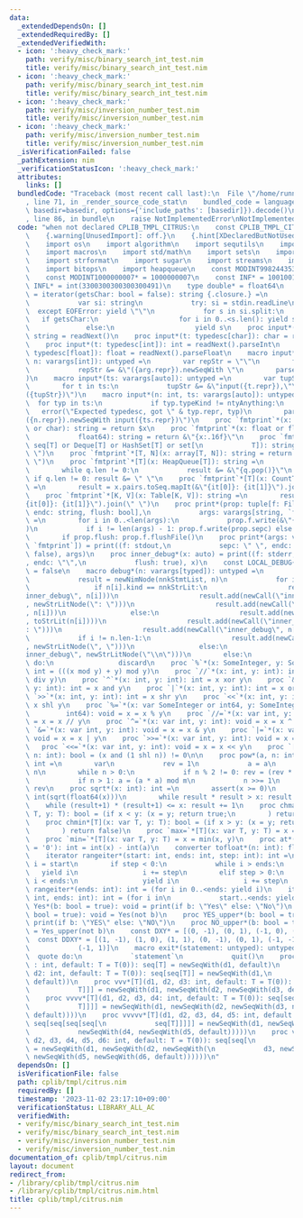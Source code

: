 ```yaml
---
data:
  _extendedDependsOn: []
  _extendedRequiredBy: []
  _extendedVerifiedWith:
  - icon: ':heavy_check_mark:'
    path: verify/misc/binary_search_int_test.nim
    title: verify/misc/binary_search_int_test.nim
  - icon: ':heavy_check_mark:'
    path: verify/misc/binary_search_int_test.nim
    title: verify/misc/binary_search_int_test.nim
  - icon: ':heavy_check_mark:'
    path: verify/misc/inversion_number_test.nim
    title: verify/misc/inversion_number_test.nim
  - icon: ':heavy_check_mark:'
    path: verify/misc/inversion_number_test.nim
    title: verify/misc/inversion_number_test.nim
  _isVerificationFailed: false
  _pathExtension: nim
  _verificationStatusIcon: ':heavy_check_mark:'
  attributes:
    links: []
  bundledCode: "Traceback (most recent call last):\n  File \"/home/runner/.local/lib/python3.10/site-packages/onlinejudge_verify/documentation/build.py\"\
    , line 71, in _render_source_code_stat\n    bundled_code = language.bundle(stat.path,\
    \ basedir=basedir, options={'include_paths': [basedir]}).decode()\n  File \"/home/runner/.local/lib/python3.10/site-packages/onlinejudge_verify/languages/nim.py\"\
    , line 86, in bundle\n    raise NotImplementedError\nNotImplementedError\n"
  code: "when not declared CPLIB_TMPL_CITRUS:\n    const CPLIB_TMPL_CITRUS* = 1\n\
    \    {.warning[UnusedImport]: off.}\n    {.hint[XDeclaredButNotUsed]: off.}\n\
    \    import os\n    import algorithm\n    import sequtils\n    import tables\n\
    \    import macros\n    import std/math\n    import sets\n    import strutils\n\
    \    import strformat\n    import sugar\n    import streams\n    import deques\n\
    \    import bitops\n    import heapqueue\n    const MODINT998244353* = 998244353\n\
    \    const MODINT1000000007* = 1000000007\n    const INF* = 100100111\n    const\
    \ INFL* = int(3300300300300300491)\n    type double* = float64\n    let readNext\
    \ = iterator(getsChar: bool = false): string {.closure.} =\n        while true:\n\
    \            var si: string\n            try: si = stdin.readLine\n          \
    \  except EOFError: yield \"\"\n            for s in si.split:\n             \
    \   if getsChar:\n                    for i in 0..<s.len(): yield s[i..i]\n  \
    \              else:\n                    yield s\n    proc input*(t: typedesc[string]):\
    \ string = readNext()\n    proc input*(t: typedesc[char]): char = readNext(true)[0]\n\
    \    proc input*(t: typedesc[int]): int = readNext().parseInt\n    proc input*(t:\
    \ typedesc[float]): float = readNext().parseFloat\n    macro input*(t: typedesc,\
    \ n: varargs[int]): untyped =\n        var repStr = \"\"\n        for arg in n:\n\
    \            repStr &= &\"({arg.repr}).newSeqWith \"\n        parseExpr(&\"{repStr}input({t})\"\
    )\n    macro input*(ts: varargs[auto]): untyped =\n        var tupStr = \"\"\n\
    \        for t in ts:\n            tupStr &= &\"input({t.repr}),\"\n        parseExpr(&\"\
    ({tupStr})\")\n    macro input*(n: int, ts: varargs[auto]): untyped =\n      \
    \  for typ in ts:\n            if typ.typeKind != ntyAnything:\n             \
    \   error(\"Expected typedesc, got \" & typ.repr, typ)\n        parseExpr(&\"\
    ({n.repr}).newSeqWith input({ts.repr})\")\n    proc `fmtprint`*(x: int or string\
    \ or char): string = return $x\n    proc `fmtprint`*(x: float or float32 or\n\
    \            float64): string = return &\"{x:.16f}\"\n    proc `fmtprint`*[T](x:\
    \ seq[T] or Deque[T] or HashSet[T] or set[\n            T]): string = return x.toSeq.join(\"\
    \ \")\n    proc `fmtprint`*[T, N](x: array[T, N]): string = return x.toSeq.join(\"\
    \ \")\n    proc `fmtprint`*[T](x: HeapQueue[T]): string =\n        var q = x\n\
    \        while q.len != 0:\n            result &= &\"{q.pop()}\"\n           \
    \ if q.len != 0: result &= \" \"\n    proc `fmtprint`*[T](x: CountTable[T]): string\
    \ =\n        result = x.pairs.toSeq.mapIt(&\"{it[0]}: {it[1]}\").join(\" \")\n\
    \    proc `fmtprint`*[K, V](x: Table[K, V]): string =\n        result = x.pairs.toSeq.mapIt(&\"\
    {it[0]}: {it[1]}\").join(\" \")\n    proc print*(prop: tuple[f: File, sepc: string,\
    \ endc: string, flush: bool],\n            args: varargs[string, `fmtprint`])\
    \ =\n        for i in 0..<len(args):\n            prop.f.write(&\"{args[i]}\"\
    )\n            if i != len(args) - 1: prop.f.write(prop.sepc) else: prop.f.write(prop.endc)\n\
    \        if prop.flush: prop.f.flushFile()\n    proc print*(args: varargs[string,\
    \ `fmtprint`]) = print((f: stdout,\n            sepc: \" \", endc: \"\\n\", flush:\
    \ false), args)\n    proc inner_debug*(x: auto) = print((f: stderr, sepc: \"\"\
    , endc: \"\",\n            flush: true), x)\n    const LOCAL_DEBUG{.booldefine.}\
    \ = false\n    macro debug*(n: varargs[typed]): untyped =\n        when LOCAL_DEBUG:\n\
    \            result = newNimNode(nnkStmtList, n)\n            for i in 0..n.len-1:\n\
    \                if n[i].kind == nnkStrLit:\n                    result.add(newCall(\"\
    inner_debug\", n[i]))\n                    result.add(newCall(\"inner_debug\"\
    , newStrLitNode(\": \")))\n                    result.add(newCall(\"inner_debug\"\
    , n[i]))\n                else:\n                    result.add(newCall(\"inner_debug\"\
    , toStrLit(n[i])))\n                    result.add(newCall(\"inner_debug\", newStrLitNode(\"\
    : \")))\n                    result.add(newCall(\"inner_debug\", n[i]))\n    \
    \            if i != n.len-1:\n                    result.add(newCall(\"inner_debug\"\
    , newStrLitNode(\", \")))\n                else:\n                    result.add(newCall(\"\
    inner_debug\", newStrLitNode(\"\\n\")))\n        else:\n            return quote\
    \ do:\n                discard\n    proc `%`*(x: SomeInteger, y: SomeInteger):\
    \ int = (((x mod y) + y) mod y)\n    proc `//`*(x: int, y: int): int = ((x - (x%y))\
    \ div y)\n    proc `^`*(x: int, y: int): int = x xor y\n    proc `&`*(x: int,\
    \ y: int): int = x and y\n    proc `|`*(x: int, y: int): int = x or y\n    proc\
    \ `>>`*(x: int, y: int): int = x shr y\n    proc `<<`*(x: int, y: int): int =\
    \ x shl y\n    proc `%=`*(x: var SomeInteger or int64, y: SomeInteger or\n   \
    \         int64): void = x = x % y\n    proc `//=`*(x: var int, y: int): void\
    \ = x = x // y\n    proc `^=`*(x: var int, y: int): void = x = x ^ y\n    proc\
    \ `&=`*(x: var int, y: int): void = x = x & y\n    proc `|=`*(x: var int, y: int):\
    \ void = x = x | y\n    proc `>>=`*(x: var int, y: int): void = x = x >> y\n \
    \   proc `<<=`*(x: var int, y: int): void = x = x << y\n    proc `[]`*(x: int,\
    \ n: int): bool = (x and (1 shl n)) != 0\n\n    proc pow*(a, n: int, m = INFL):\
    \ int =\n        var\n            rev = 1\n            a = a\n            n =\
    \ n\n        while n > 0:\n            if n % 2 != 0: rev = (rev * a) mod m\n\
    \            if n > 1: a = (a * a) mod m\n            n >>= 1\n        return\
    \ rev\n    proc sqrt*(x: int): int =\n        assert(x >= 0)\n        result =\
    \ int(sqrt(float64(x)))\n        while result * result > x: result -= 1\n    \
    \    while (result+1) * (result+1) <= x: result += 1\n    proc chmax*[T](x: var\
    \ T, y: T): bool = (if x < y: (x = y; return true;\n        ) return false)\n\
    \    proc chmin*[T](x: var T, y: T): bool = (if x > y: (x = y; return true;\n\
    \        ) return false)\n    proc `max=`*[T](x: var T, y: T) = x = max(x, y)\n\
    \    proc `min=`*[T](x: var T, y: T) = x = min(x, y)\n    proc at*(x: char, a\
    \ = '0'): int = int(x) - int(a)\n    converter tofloat*(n: int): float = float(n)\n\
    \    iterator rangeiter*(start: int, ends: int, step: int): int =\n        var\
    \ i = start\n        if step < 0:\n            while i > ends:\n             \
    \   yield i\n                i += step\n        elif step > 0:\n            while\
    \ i < ends:\n                yield i\n                i += step\n    iterator\
    \ rangeiter*(ends: int): int = (for i in 0..<ends: yield i)\n    iterator rangeiter*(start:\
    \ int, ends: int): int = (for i in\n            start..<ends: yield i)\n    proc\
    \ Yes*(b: bool = true): void = print(if b: \"Yes\" else: \"No\")\n    proc No*(b:\
    \ bool = true): void = Yes(not b)\n    proc YES_upper*(b: bool = true): void =\
    \ print(if b: \"YES\" else: \"NO\")\n    proc NO_upper*(b: bool = true): void\
    \ = Yes_upper(not b)\n    const DXY* = [(0, -1), (0, 1), (-1, 0), (1, 0)]\n  \
    \  const DDXY* = [(1, -1), (1, 0), (1, 1), (0, -1), (0, 1), (-1, -1), (-1, 0),\n\
    \            (-1, 1)]\n    macro exit*(statement: untyped): untyped =\n      \
    \  quote do:\n            `statement`\n            quit()\n    proc vector*[T](d1,\
    \ : int, default: T = T(0)): seq[T] = newSeqWith(d1, default)\n    proc vv*[T](d1,\
    \ d2: int, default: T = T(0)): seq[seq[T]] = newSeqWith(d1,\n            newSeqWith(d2,\
    \ default))\n    proc vvv*[T](d1, d2, d3: int, default: T = T(0)): seq[seq[seq[\n\
    \            T]]] = newSeqWith(d1, newSeqWith(d2, newSeqWith(d3, default)))\n\
    \    proc vvvv*[T](d1, d2, d3, d4: int, default: T = T(0)): seq[seq[seq[seq[\n\
    \            T]]]] = newSeqWith(d1, newSeqWith(d2, newSeqWith(d3, newSeqWith(d4,\
    \ default))))\n    proc vvvvv*[T](d1, d2, d3, d4, d5: int, default: T = T(0)):\
    \ seq[seq[seq[seq[\n            seq[T]]]]] = newSeqWith(d1, newSeqWith(d2, newSeqWith(d3,\n\
    \            newSeqWith(d4, newSeqWith(d5, default)))))\n    proc vvvvvv*[T](d1,\
    \ d2, d3, d4, d5, d6: int, default: T = T(0)): seq[seq[\n            seq[seq[seq[seq[T]]]]]]\
    \ = newSeqWith(d1, newSeqWith(d2, newSeqWith(\n            d3, newSeqWith(d4,\
    \ newSeqWith(d5, newSeqWith(d6, default))))))\n"
  dependsOn: []
  isVerificationFile: false
  path: cplib/tmpl/citrus.nim
  requiredBy: []
  timestamp: '2023-11-02 23:17:10+09:00'
  verificationStatus: LIBRARY_ALL_AC
  verifiedWith:
  - verify/misc/binary_search_int_test.nim
  - verify/misc/binary_search_int_test.nim
  - verify/misc/inversion_number_test.nim
  - verify/misc/inversion_number_test.nim
documentation_of: cplib/tmpl/citrus.nim
layout: document
redirect_from:
- /library/cplib/tmpl/citrus.nim
- /library/cplib/tmpl/citrus.nim.html
title: cplib/tmpl/citrus.nim
---
```

